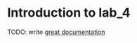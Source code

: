 # Introduction to lab_4

TODO: write [great documentation](http://jacobian.org/writing/what-to-write/)
